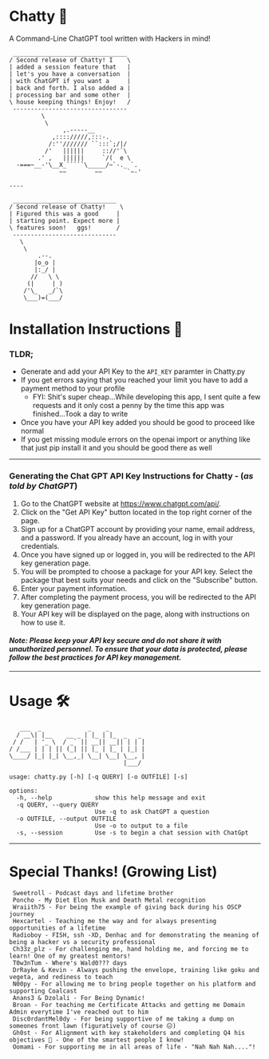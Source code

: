 # Chatty 📢
A Command-Line ChatGPT tool written with Hackers in mind!


```
 ________________________________
/ Second release of Chatty! I    \
| added a session feature that   |
| let's you have a conversation  |
| with ChatGPT if you want a     |
| back and forth. I also added a |
| processing bar and some other  |
\ house keeping things! Enjoy!   /
 --------------------------------
         \
          \
               ,.-----__
            ,:::://///,:::-.
           /:''/////// ``:::`;/|/
          /'   ||||||     :://'`\
        .' ,   ||||||     `/(  e \
  -===~__-'\__X_`````\_____/~`-._ `.
              ~~        ~~       `~-'

----

 _____________________________
/ Second release of Chatty!    \
| Figured this was a good     |
| starting point. Expect more |
\ features soon!   ggs!       /
 -----------------------------
   \
    \
        .--.
       |o_o |
       |:_/ |
      //   \ \
     (|     | )
    /'\_   _/`\
    \___)=(___/

```



# Installation Instructions 📝


### TLDR;

* Generate and add your API Key to the `API_KEY` paramter in Chatty.py
* If you get errors saying that you reached your limit you have to add a payment method to your profile
  * FYI: Shit's super cheap...While developing this app, I sent quite a few requests and it only cost a penny by the time this app was finished...Took a day to write
* Once you have your API key added you should be good to proceed like normal
* If you get missing module errors on the openai import or anything like that just pip install it and you should be good there as well

---

### Generating the Chat GPT API Key Instructions for Chatty - (*as told by ChatGPT*) 

1. Go to the ChatGPT website at https://www.chatgpt.com/api/.
2. Click on the "Get API Key" button located in the top right corner of the page.
3. Sign up for a ChatGPT account by providing your name, email address, and a password. If you already have an account, log in with your credentials.
4. Once you have signed up or logged in, you will be redirected to the API key generation page.
5. You will be prompted to choose a package for your API key. Select the package that best suits your needs and click on the "Subscribe" button.
6. Enter your payment information.
7. After completing the payment process, you will be redirected to the API key generation page.
8. Your API key will be displayed on the page, along with instructions on how to use it.

#### *Note: Please keep your API key secure and do not share it with unauthorized personnel. To ensure that your data is protected, please follow the best practices for API key management.*


---

# Usage 🛠️

```
   ___  _             _    _          
  / __\| |__    __ _ | |_ | |_  _   _ 
 / /   | '_ \  / _` || __|| __|| | | |
/ /___ | | | || (_| || |_ | |_ | |_| |
\____/ |_| |_| \__,_| \__| \__| \__, |
                                |___/ 

usage: chatty.py [-h] [-q QUERY] [-o OUTFILE] [-s]

options:
  -h, --help            show this help message and exit
  -q QUERY, --query QUERY
                        Use -q to ask ChatGPT a question
  -o OUTFILE, --output OUTFILE
                        Use -o to output to a file
  -s, --session         Use -s to begin a chat session with ChatGpt
```

---


# Special Thanks! (Growing List)

```
 Sweetroll - Podcast days and lifetime brother
 Poncho - My Diet Elon Musk and Death Metal recognition 
 Wraiith75 - For being the example of giving back during his OSCP journey 
 Hexcartel - Teaching me the way and for always presenting opportunities of a lifetime
 Radioboy - FISH, ssh -XD, Denhac and for demonstrating the meaning of being a hacker vs a security professional
 Ch33z_plz - For challenging me, hand holding me, and forcing me to learn! One of my greatest mentors!
 T0w3nTum - Where's Wald0??? days
 DrRayke & Kevin - Always pushing the envelope, training like goku and vegeta, and rediness to teach
 N00py - For allowing me to bring people together on his platform and supporting Coalcast
 Anans3 & Dzolali - For Being Dynamic! 
 Broan - For teaching me Certificate Attacks and getting me Domain Admin everytime I've reached out to him
 Disc0rdantMel0dy - For being supportive of me taking a dump on someones front lawn (figuratively of course 😑)
 Gh0st - For Alignment with key stakeholders and completing Q4 his objectives 🤣 - One of the smartest people I know!
 Oomami - For supporting me in all areas of life - "Nah Nah Nah...."!
```
